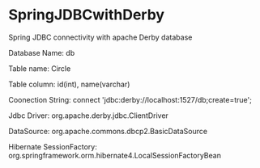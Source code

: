 # SpringJDBCwithDerby
Spring JDBC connectivity with apache Derby database

Database Name: db

Table name: Circle

Table column: id(int), name(varchar)

Coonection String: connect 'jdbc:derby://localhost:1527/db;create=true'; 

Jdbc Driver: org.apache.derby.jdbc.ClientDriver

DataSource: org.apache.commons.dbcp2.BasicDataSource

Hibernate SessionFactory: org.springframework.orm.hibernate4.LocalSessionFactoryBean
